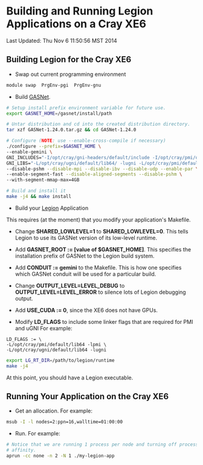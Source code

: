 Building and Running Legion Applications on a Cray XE6
======================================================

Last Updated: Thu Nov  6 11:50:56 MST 2014

## Building Legion for the Cray XE6

- Swap out current programming environment

```bash
module swap  PrgEnv-pgi  PrgEnv-gnu
```

- Build [GASNet](http://gasnet.lbl.gov/).

```bash
# Setup install prefix environment variable for future use.
export GASNET_HOME=/gasnet/install/path

# Untar distribution and cd into the created distribution directory.
tar xzf GASNet-1.24.0.tar.gz && cd GASNet-1.24.0

# Configure (NOTE: use --enable-cross-compile if necessary)
./configure --prefix=$GASNET_HOME \
--enable-gemini \
GNI_INCLUDES="-I/opt/cray/gni-headers/default/include -I/opt/cray/pmi/default/include" \
GNI_LIBS="-L/opt/cray/ugni/default/lib64/ -lugni -L/opt/cray/pmi/default/lib64 -lpmi" \
--disable-pshm --disable-mpi --disable-ibv --disable-udp --enable-par \
--enable-segment-fast --disable-aligned-segments --disable-pshm \
--with-segment-mmap-max=4GB

# Build and install it
make -j4 && make install
```

- Build your [Legion](http://legion.stanford.edu/) Application

This requires (at the moment) that you modify your application's Makefile.

- Change **SHARED_LOWLEVEL=1** to **SHARED_LOWLEVEL=0**. This tells Legion to
  use its GASNet version of its low-level runtime.

- Add **GASNET_ROOT := [value of $GASNET_HOME]**. This specifies the
  installation prefix of GASNet to the Legion build system.

- Add **CONDUIT := gemini** to the Makefile. This is how one specifies which
  GASNet conduit will be used for a particular build.

- Change **OUTPUT_LEVEL=LEVEL_DEBUG** to **OUTPUT_LEVEL=LEVEL_ERROR** to silence
  lots of Legion debugging output.

- Add **USE_CUDA := 0**, since the XE6 does not have GPUs.

- Modify **LD_FLAGS** to include some linker flags that are required for PMI and
  uGNI For example:

```
LD_FLAGS := \
-L/opt/cray/pmi/default/lib64 -lpmi \
-L/opt/cray/ugni/default/lib64 -lugni
```

```bash
export LG_RT_DIR=/path/to/legion/runtime
make -j4
```
At this point, you should have a Legion executable.

## Running Your Application on the Cray XE6

- Get an allocation. For example:

```bash
msub -I -l nodes=2:ppn=16,walltime=01:00:00
```

- Run. For example:

```bash
# Notice that we are running 1 process per node and turning off process
# affinity.
aprun -cc none -n 2 -N 1 ./my-legion-app
```
